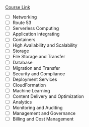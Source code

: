[Course Link](https://www.educative.io/courses/aws-solutions-architect-associate/iam-policies)

- [ ] Networking
- [ ] Route 53 
- [ ] Serverless Computing 
- [ ] Application integrating 
- [ ] Containers 
- [ ] High Availability and Scalability 
- [ ] Storage 
- [ ] File Storage and Transfer 
- [ ] Database 
- [ ] Migration and Transfer 
- [ ] Security and Compliance 
- [ ] Deployment Services 
- [ ] CloudFormation 
- [ ] Machine Learning 
- [ ] Content Delivery and Optimization 
- [ ] Analytics 
- [ ] Monitoring and Auditing 
- [ ] Management and Governance 
- [ ] Billing and Cost Management